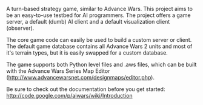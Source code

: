 A turn-based strategy game, similar to Advance Wars. This project aims to be an easy-to-use testbed for AI programmers. The project offers a game server, a default (dumb) AI client and a default visualization client (observer).

The core game code can easily be used to build a custom server or client. The default game database contains all Advance Wars 2 units and most of it's terrain types, but it is easily swapped for a custom database.

The game supports both Python level files and .aws files, which can be built with the Advance Wars Series Map Editor (http://www.advancewarsnet.com/designmaps/editor.php).


Be sure to check out the documentation before you get started: http://code.google.com/p/aiwars/wiki/Introduction